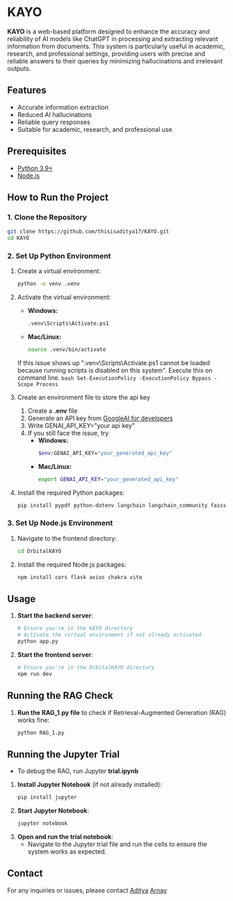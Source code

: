 
# KAYO

**KAYO** is a web-based platform designed to enhance the accuracy and reliability of AI models like ChatGPT in processing and extracting relevant information from documents. This system is particularly useful in academic, research, and professional settings, providing users with precise and reliable answers to their queries by minimizing hallucinations and irrelevant outputs.

## Features
- Accurate information extraction
- Reduced AI hallucinations
- Reliable query responses
- Suitable for academic, research, and professional use

## Prerequisites
- [Python 3.9+](https://www.python.org/downloads/)
- [Node.js](https://nodejs.org/)

## How to Run the Project

### 1. Clone the Repository
```bash
git clone https://github.com/thisisaditya17/KAYO.git
cd KAYO
```

### 2. Set Up Python Environment
1. Create a virtual environment:
    ```bash
    python -m venv .venv
    ```
2. Activate the virtual environment:
    - **Windows:**
        ```bash
        .venv\Scripts\Activate.ps1
        ```
    - **Mac/Linux:**
        ```bash
        source .venv/bin/activate
        ```
    If this issue shows up ".venv\Scripts\Activate.ps1 cannot be loaded because running scripts is disabled on this system". Execute this on command line.
        ```bash
        Set-ExecutionPolicy -ExecutionPolicy Bypass -Scope Process
        ```
3. Create an environment file to store the api key
    1. Create a **.env** file
    2. Generate an API key from [GoogleAI for developers](https://ai.google.dev/gemini-api/docs/api-key)
    3. Write GENAI_API_KEY="your api key"
    4. If you still face the issue, try
        - **Windows:**
            ```bash
            $env:GENAI_API_KEY="your_generated_api_key"
            ```
        - **Mac/Linux:**
            ```bash
            export GENAI_API_KEY="your_generated_api_key"
            ```

4. Install the required Python packages:
    ```bash
    pip install pypdf python-dotenv langchain langchain_community faiss-cpu -U sentence-transformers google-generativeai flask flask-cors
    ```

### 3. Set Up Node.js Environment
1. Navigate to the frontend directory:
    ```bash
    cd OrbitalKAYO
    ```
2. Install the required Node.js packages:
    ```bash
    npm install cors flask axios chakra vite
    ```

## Usage
1. **Start the backend server**:
    ```bash
    # Ensure you're in the KAYO directory
    # Activate the virtual environment if not already activated
    python app.py
    ```
2. **Start the frontend server**:
    ```bash
    # Ensure you're in the OrbitalKAYO directory
    npm run dev
    ```

## Running the RAG Check
1. **Run the RAG_1.py file** to check if Retrieval-Augmented Generation (RAG) works fine:
    ```bash
    python RAG_1.py
    ```
## Running the Jupyter Trial
- To debug the RAG, run Jupyter **trial.ipynb**
1. **Install Jupyter Notebook** (if not already installed):
    ```bash
    pip install jupyter
    ```
2. **Start Jupyter Notebook**:
    ```bash
    jupyter notebook
    ```
3. **Open and run the trial notebook**: 
    - Navigate to the Jupyter trial file and run the cells to ensure the system works as expected.


## Contact
For any inquiries or issues, please contact 
[Aditya](joshi.adi1734@gmail.com)
[Arnav](arnav.malhotra20003@gmail.com)


